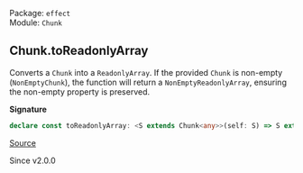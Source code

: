 Package: `effect`<br />
Module: `Chunk`<br />

## Chunk.toReadonlyArray

Converts a `Chunk` into a `ReadonlyArray`. If the provided `Chunk` is
non-empty (`NonEmptyChunk`), the function will return a
`NonEmptyReadonlyArray`, ensuring the non-empty property is preserved.

**Signature**

```ts
declare const toReadonlyArray: <S extends Chunk<any>>(self: S) => S extends NonEmptyChunk<any> ? RA.NonEmptyReadonlyArray<Chunk.Infer<S>> : ReadonlyArray<Chunk.Infer<S>>
```

[Source](https://github.com/Effect-TS/effect/tree/main/packages/effect/src/Chunk.ts#L326)

Since v2.0.0